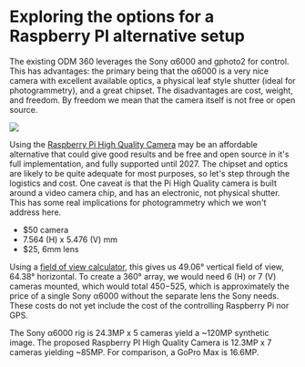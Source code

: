 # Exploring the options for a Raspberry PI alternative setup

The existing ODM 360 leverages the Sony α6000 and gphoto2 for control. This has advantages: the primary being that the α6000 is a very nice camera with excellent available optics, a physical leaf style shutter (ideal for photogrammetry), and a great chipset. The disadvantages are cost, weight, and freedom. By freedom we mean that the camera itself is not free or open source.

![](https://www.raspberrypi.org/homepage-9df4b/static/f71633ede5f3881b071d5c7539a5b1f4/f8408/03b5b033-5aca-40a7-ae4a-1592a9403890_CAM%2BHERO%2BALT%2B2.jpg)

Using the [Raspberry Pi High Quality Camera](https://www.raspberrypi.org/products/raspberry-pi-high-quality-camera/) may be an affordable alternative that could give good results and be free and open source in it's full implementation, and fully supported until 2027. The chipset and optics are likely to be quite adequate for most purposes, so let's step through the logistics and cost. One caveat is that the Pi High Quality camera is built around a video camera chip, and has an electronic, not physical shutter. This has some real implications for photogrammetry which we won't address here.

* $50 camera
* 7.564 (H) x 5.476 (V) mm
* $25, 6mm lens

Using a [field of view calculator](https://zwww.scantips.com/lights/fieldofview.html), this gives us 49.06° vertical field of view, 64.38° horizontal. To create a 360° array, we would need 6 (H) or 7 (V) cameras mounted, which would total $450-$525, which is approximately the price of a single Sony α6000 without the separate lens the Sony needs. These costs do not yet include the cost of the controlling Raspberry Pi nor GPS.

The Sony α6000 rig is 24.3MP x 5 cameras yield a ~120MP synthetic image. The proposed Raspberry PI High Quality Camera is 12.3MP x 7 cameras yielding ~85MP. For comparison, a GoPro Max is 16.6MP.
